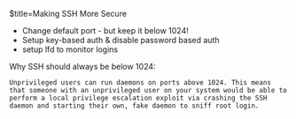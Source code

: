 $title=Making SSH More Secure

+ Change default port - but keep it below 1024!
+ Setup key-based auth & disable password based auth
+ setup lfd to monitor logins

Why SSH should always be below 1024:

	Unprivileged users can run daemons on ports above 1024. This means that someone with an unprivileged user on your system would be able to perform a local privilege escalation exploit via crashing the SSH daemon and starting their own, fake daemon to sniff root login. 